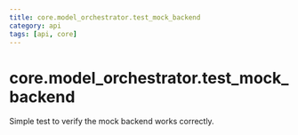 ```yaml
---
title: core.model_orchestrator.test_mock_backend
category: api
tags: [api, core]
---
```


# core.model_orchestrator.test_mock_backend

Simple test to verify the mock backend works correctly.

